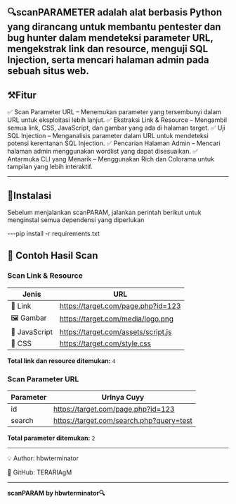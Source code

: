 ## 🔍scanPARAMETER adalah alat berbasis Python yang dirancang untuk membantu pentester dan bug hunter dalam mendeteksi parameter URL, mengekstrak link dan resource, menguji SQL Injection, serta mencari halaman admin pada sebuah situs web.

## ⚒️Fitur 

✅ Scan Parameter URL – Menemukan parameter yang tersembunyi dalam URL untuk eksploitasi lebih lanjut.
✅ Ekstraksi Link & Resource – Mengambil semua link, CSS, JavaScript, dan gambar yang ada di halaman target.
✅ Uji SQL Injection – Menganalisis parameter dalam URL untuk mendeteksi potensi kerentanan SQL Injection.
✅ Pencarian Halaman Admin – Mencari halaman admin menggunakan wordlist yang dapat disesuaikan.
✅ Antarmuka CLI yang Menarik – Menggunakan Rich dan Colorama untuk tampilan yang lebih interaktif.

---

## 🔧Instalasi 

Sebelum menjalankan scanPARAM, jalankan perintah berikut untuk menginstal semua dependensi yang diperlukan

---pip install -r requirements.txt

## 📌 Contoh Hasil Scan

### Scan Link & Resource

| Jenis        | URL                                       |
|-------------|-------------------------------------------|
| 🔗 Link      | https://target.com/page.php?id=123       |
| 🖼️ Gambar    | https://target.com/media/logo.png       |
| 📜 JavaScript | https://target.com/assets/script.js     |
| 🎨 CSS       | https://target.com/style.css            |

**Total link dan resource ditemukan:** `4`

### Scan Parameter URL

| Parameter   | Urlnya Cuyy                                |
|------------|-------------------------------------------|
| id         | https://target.com/page.php?id=123       |
| search     | https://target.com/search.php?query=test |

**Total parameter ditemukan:** `2`

---


💡 Author: hbwterminator

🔗 GitHub: TERARIAgM

---



**scanPARAM by hbwterminator🔍**
